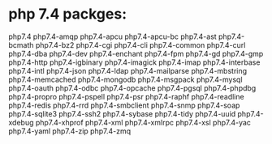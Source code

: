 # php 7.4 packges:
php7.4
php7.4-amqp
php7.4-apcu
php7.4-apcu-bc
php7.4-ast
php7.4-bcmath
php7.4-bz2
php7.4-cgi
php7.4-cli
php7.4-common
php7.4-curl
php7.4-dba
php7.4-dev
php7.4-enchant
php7.4-fpm
php7.4-gd
php7.4-gmp
php7.4-http
php7.4-igbinary
php7.4-imagick
php7.4-imap
php7.4-interbase
php7.4-intl
php7.4-json
php7.4-ldap
php7.4-mailparse
php7.4-mbstring
php7.4-memcached
php7.4-mongodb
php7.4-msgpack
php7.4-mysql
php7.4-oauth
php7.4-odbc
php7.4-opcache
php7.4-pgsql
php7.4-phpdbg
php7.4-propro
php7.4-pspell
php7.4-psr
php7.4-raphf
php7.4-readline
php7.4-redis
php7.4-rrd
php7.4-smbclient
php7.4-snmp
php7.4-soap
php7.4-sqlite3
php7.4-ssh2
php7.4-sybase
php7.4-tidy
php7.4-uuid
php7.4-xdebug
php7.4-xhprof
php7.4-xml
php7.4-xmlrpc
php7.4-xsl
php7.4-yac
php7.4-yaml
php7.4-zip
php7.4-zmq